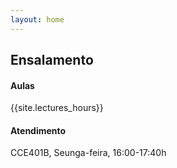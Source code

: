 ```yaml
---
layout: home
---
```


## Ensalamento

#### **Aulas**
{{site.lectures_hours}}

#### **Atendimento**
CCE401B, Seunga-feira, 16:00-17:40h